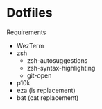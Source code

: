 # Dotfiles

Requirements

- WezTerm
- zsh
  - zsh-autosuggestions
  - zsh-syntax-highlighting
  - git-open
- p10k
- eza (ls replacement)
- bat (cat replacement)
